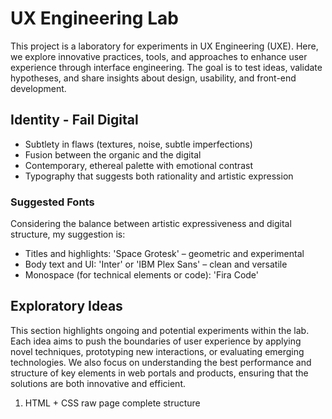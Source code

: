 # UX Engineering Lab

This project is a laboratory for experiments in UX Engineering (UXE). Here, we explore innovative practices, tools, and approaches to enhance user experience through interface engineering. The goal is to test ideas, validate hypotheses, and share insights about design, usability, and front-end development.

## Identity - Fail Digital

- Subtlety in flaws (textures, noise, subtle imperfections)
- Fusion between the organic and the digital
- Contemporary, ethereal palette with emotional contrast
- Typography that suggests both rationality and artistic expression

### Suggested Fonts

Considering the balance between artistic expressiveness and digital structure, my suggestion is:

- Titles and highlights: 'Space Grotesk' – geometric and experimental
- Body text and UI: 'Inter' or 'IBM Plex Sans' – clean and versatile
- Monospace (for technical elements or code): 'Fira Code'

## Exploratory Ideas

This section highlights ongoing and potential experiments within the lab. Each idea aims to push the boundaries of user experience by applying novel techniques, prototyping new interactions, or evaluating emerging technologies. We also focus on understanding the best performance and structure of key elements in web portals and products, ensuring that the solutions are both innovative and efficient.

1. HTML + CSS raw page complete structure
<!-- Todo: review my brand and colors. -->

